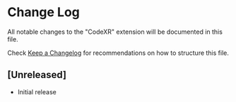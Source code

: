 # Change Log

All notable changes to the "CodeXR" extension will be documented in this file.

Check [Keep a Changelog](http://keepachangelog.com/) for recommendations on how to structure this file.

## [Unreleased]

- Initial release